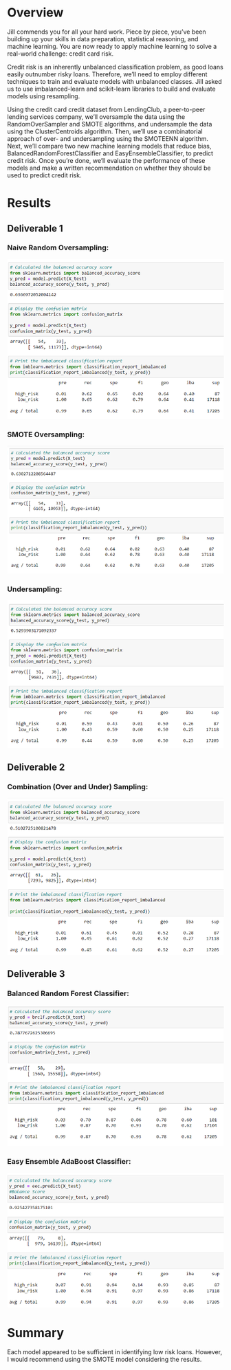 # Overview

Jill commends you for all your hard work. Piece by piece, you’ve been building up your skills in data preparation, statistical reasoning, and machine learning. You are now ready to apply machine learning to solve a real-world challenge: credit card risk.

Credit risk is an inherently unbalanced classification problem, as good loans easily outnumber risky loans. Therefore, we’ll need to employ different techniques to train and evaluate models with unbalanced classes. Jill asked us to use imbalanced-learn and scikit-learn libraries to build and evaluate models using resampling.

Using the credit card credit dataset from LendingClub, a peer-to-peer lending services company, we’ll oversample the data using the RandomOverSampler and SMOTE algorithms, and undersample the data using the ClusterCentroids algorithm. Then, we’ll use a combinatorial approach of over- and undersampling using the SMOTEENN algorithm. Next, we’ll compare two new machine learning models that reduce bias, BalancedRandomForestClassifier and EasyEnsembleClassifier, to predict credit risk. Once you’re done, we’ll evaluate the performance of these models and make a written recommendation on whether they should be used to predict credit risk.

# Results


## Deliverable 1
### Naive Random Oversampling:
![This is an image](https://github.com/kellyd7/Credit_Risk_Analysis/blob/main/Images/Naive%20Random%20Oversampling.png)

### SMOTE Oversampling:
![This is an image](https://github.com/kellyd7/Credit_Risk_Analysis/blob/main/Images/SMOTE%20Oversampling.png)

### Undersampling:
![This is an image](https://github.com/kellyd7/Credit_Risk_Analysis/blob/main/Images/Undersampling.png)

## Deliverable 2
### Combination (Over and Under) Sampling:
![This is an image](https://github.com/kellyd7/Credit_Risk_Analysis/blob/main/Images/Combination%20(Over%20and%20Under)%20Sampling.png)

## Deliverable 3
### Balanced Random Forest Classifier:
![This is an image](https://github.com/kellyd7/Credit_Risk_Analysis/blob/main/Images/Balanced%20Random%20Forest%20Classifier.png)

### Easy Ensemble AdaBoost Classifier:
![This is an image](https://github.com/kellyd7/Credit_Risk_Analysis/blob/main/Images/Easy%20Ensemble%20AdaBoost%20Classifier.png)

# Summary
Each model appeared to be sufficient in identifying low risk loans. However, I would recommend using the SMOTE model considering the results.
